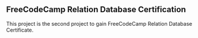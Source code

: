 ## FreeCodeCamp Relation Database Certification

This project is the second project to gain FreeCodeCamp Relation Database Certificate.